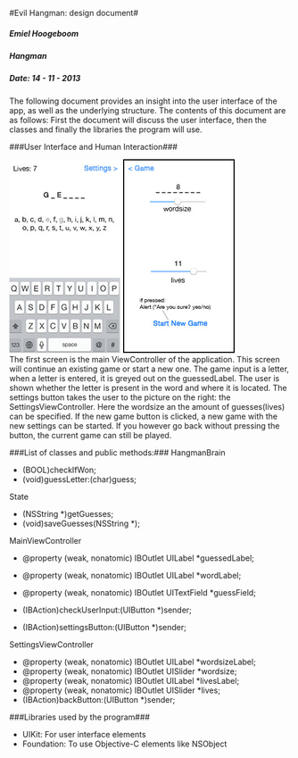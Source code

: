#Evil Hangman: design document#

##### Emiel Hoogeboom #####
##### Hangman #####
##### Date: 14 - 11 - 2013 #####


The following document provides an insight into the user interface of the app, as well as the underlying structure. The contents of this document are as follows: First the document will discuss the user interface, then the classes and finally the libraries the program will use.

###User Interface and Human Interaction###

![Alt text](MainView.jpg) 
![Alt text](SettingsView.jpg)  
The first screen is the main ViewController of the application. This screen will continue an existing game or start a new one. The game input is a letter, when a letter is entered, it is greyed out on the guessedLabel. The user is shown whether the letter is present in the word and where it is located. The settings button takes the user to the picture on the right: the SettingsViewController. Here the wordsize an the amount of guesses(lives) can be specified. If the new game button is clicked, a new game with the new settings can be started. If you however go back without pressing the button, the current game can still be played.


###List of classes and public methods:###
HangmanBrain
- (BOOL)checkIfWon;
- (void)guessLetter:(char)guess;

State
- (NSString *)getGuesses;
- (void)saveGuesses(NSString *);

MainViewController
- @property (weak, nonatomic) IBOutlet UILabel *guessedLabel;
- @property (weak, nonatomic) IBOutlet UILabel *wordLabel;
- @property (weak, nonatomic) IBOutlet UITextField *guessField;

- (IBAction)checkUserInput:(UIButton *)sender;
- (IBAction)settingsButton:(UIButton *)sender;

SettingsViewController
- @property (weak, nonatomic) IBOutlet UILabel *wordsizeLabel;
- @property (weak, nonatomic) IBOutlet UISlider *wordsize;
- @property (weak, nonatomic) IBOutlet UILabel *livesLabel;
- @property (weak, nonatomic) IBOutlet UISlider *lives;
- (IBAction)backButton:(UIButton *)sender;

###Libraries used by the program###
- UIKit: For user interface elements
- Foundation: To use Objective-C elements like NSObject
